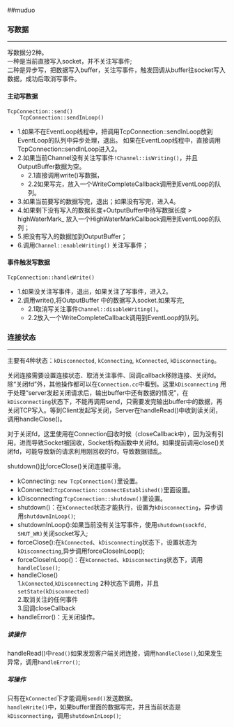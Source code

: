 ##muduo

### 写数据
___
写数据分2种。  
一种是当前直接写入socket，并不关注写事件;   
二种是异步写，把数据写入buffer，关注写事件，触发回调从buffer往socket写入数据，成功后取消写事件。

#### 主动写数据

```
TcpConnection::send()
    TcpConnection::sendInLoop()
```

* 1.如果不在EventLoop线程中，把调用TcpConnection::sendInLoop放到EventLoop的队列中异步处理，退出。
  如果在EventLoop线程中，直接调用TcpConnection::sendInLoop进入2。
* 2.如果当前Channel没有关注写事件`!Channel::isWriting()`，并且OutputBuffer数据为空。
    * 2.1直接调用write()写数据，
    * 2.2如果写完，放入一个WriteCompleteCallback调用到EventLoop的队列。
* 3.如果当前要写的数据写完，退出；如果没有写完，进入4。
* 4.如果剩下没有写入的数据长度+OutputBuffer中待写数据长度 > highWaterMark_
  放入一个HighWaterMarkCallback调用到EventLoop的队列；
* 5.把没有写入的数据加到OutputBuffer；
* 6.调用`Channel::enableWriting()` 关注写事件；


#### 事件触发写数据

`TcpConnection::handleWrite()`   

* 1.如果没关注写事件，退出，如果关注了写事件，进入2。
* 2.调用write(),将OutputBuffer 中的数据写入socket.如果写完,
    * 2.1取消写关注事件`Channel::disableWriting()`。
    * 2.2放入一个WriteCompleteCallback调用到EventLoop的队列。


### 连接状态
___

主要有4种状态：`kDisconnected`, `kConnecting`, `kConnected`, `kDisconnecting`。 

关闭连接需要设置连接状态、取消关注事件、回调callback移除连接、关闭fd。除“关闭fd”外，其他操作都可以在`Connection.cc`中看到。这里`kDisconnecting` 用于处理“server发起关闭请求后，输出buffer中还有数据的情况”，在`kDisconnecting`状态下，不能再调用send，只需要发完输出buffer中的数据，再关闭TCP写入。等到Client发起写关闭，Server在handleRead()中收到读关闭，调用handleClose()。

对于关闭fd，这里使用在Connection回收时候（closeCallback中），因为没有引用，进而导致Socket被回收，Socket析构函数中关闭fd。如果提前调用close()关闭fd，可能导致新的请求利用刚回收的fd，导致数据错乱。

shutdown()比forceClose()关闭连接平滑。


* kConnecting:  `new TcpConnection()`里设置。
* kConnected:`TcpConnection::connectEstablished()`里面设置。
* kDisconnecting:`TcpConnection::shutdown()`里设置。
* shutdown()：在`kConnected`状态才能执行，设置为`kDisconnecting`，异步调用`shutdownInLoop()`;
* shutdownInLoop():如果当前没有关注写事件，使用`shutdown(sockfd, SHUT_WR)`关闭socket写入;
* forceClose():在`kConnected`、`kDisconnecting`状态下，设置状态为`kDisconnecting`,异步调用forceCloseInLoop();
* forceCloseInLoop()：在`kConnected`、`kDisconnecting`状态下，调用`handleClose()`;
* handleClose()  
1.`kConnected`,`kDisconnecting` 2种状态下调用，并且`setState(kDisconnected)`     
2.取消关注的任何事件   
3.回调closeCallback   
* handleError()：无关闭操作。


##### 读操作
handleRead()中`read()`如果发现客户端关闭连接，调用`handleClose()`,如果发生异常，调用`handleError()`;

##### 写操作
只有在`kConnected`下才能调用`send()`发送数据。   
`handleWrite()`中，如果buffer里面的数据写完，并且当前状态是`kDisconnecting`，调用`shutdownInLoop()`;







